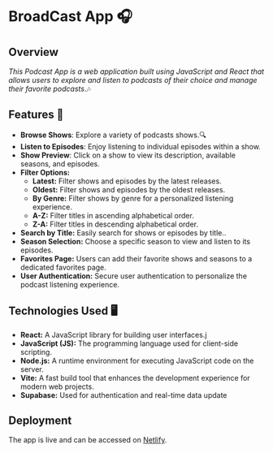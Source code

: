 # BroadCast App  🎧


## Overview 

*This Podcast App is a web application built using JavaScript and React that allows users to explore and listen to podcasts of their choice  and manage their favorite podcasts*.🎶

## Features 📌

- **Browse Shows**: Explore a variety of podcasts shows.🔍
- **Listen to Episodes**: Enjoy listening to individual episodes within a show.
- **Show Preview**: Click on a show to view its description, available seasons, and episodes.
- **Filter Options:**
  - **Latest:** Filter shows and episodes by the latest releases.
  - **Oldest:** Filter shows and episodes by the oldest releases.
  - **By Genre:** Filter shows by genre for a personalized listening experience.
  - **A-Z:** Filter titles in ascending alphabetical order.
  - **Z-A:** Filter titles in descending alphabetical order.
- **Search by Title:** Easily search for shows or episodes by title..
- **Season Selection:** Choose a specific season to view and listen to its episodes.
- **Favorites Page:** Users can add their favorite shows and seasons to a dedicated favorites page.
- **User Authentication:** Secure user authentication to personalize the podcast listening experience.

 ## Technologies Used 🖥

- **React:** A JavaScript library for building user interfaces.j
- **JavaScript (JS):** The programming language used for client-side scripting.
- **Node.js:** A runtime environment for executing JavaScript code on the server.
- **Vite:** A fast build tool that enhances the development experience for modern web projects.
- **Supabase:** Used for authentication and real-time data update

## Deployment
The app is live and can be accessed on [Netlify](https://shimmering-tanuki-a1ab89.netlify.app).

